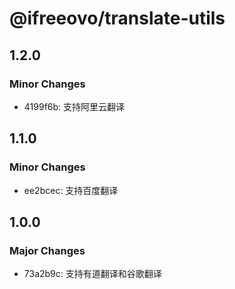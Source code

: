# @ifreeovo/translate-utils

## 1.2.0

### Minor Changes

- 4199f6b: 支持阿里云翻译

## 1.1.0

### Minor Changes

- ee2bcec: 支持百度翻译

## 1.0.0

### Major Changes

- 73a2b9c: 支持有道翻译和谷歌翻译
